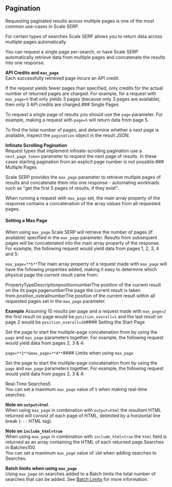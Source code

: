 Pagination
----------

Requesting paginated results across multiple pages is one of the most common use-cases in Scale SERP.

For certain types of searches Scale SERP allows you to return data across multiple pages automatically.

You can request a single page per-search, or have Scale SERP automatically retrieve data from multiple pages and concatenate the results into one response.



**API Credits and `max_page`**  
Each successfully retrieved page incurs an API credit.  
  
If the request yields fewer pages than specified, only credits for the actual number of returned pages are charged. For example, for a request with `max_page=5` that only yields 3 pages (because only 3 pages are available), then only 3 API credits are charged.### Single Pages

To request a single page of results you should use the `page` parameter. For example, making a request with `page=5` will return data from page 5.

To find the total number of pages, and determine whether a next page is available, inspect the `pagination` object in the result JSON.



**Infinate Scrolling Pagination**  
Request types that implement infinate-scrolling pagination use a `next_page_token` parameter to request the next page of results. In these cases starting pagination from an explicit page number is not possible.### Multiple Pages

Scale SERP provides the `max_page` parameter to retrieve mutliple pages of results and concatenate them into one response - automating workloads such as "get the first 5 pages of results, if they exist".

When running a request with `max_page` set, the main array property of the response contains a concatenation of the array values from all requested pages.

#### Setting a Max Page

When using `max_page` Scale SERP will retrieve the number of pages (if available) specified in the `max_page` parameter. Results from subsequent pages will be concatenated into the main array property of the response. For example, the following request would yield data from pages 1, 2, 3, 4 and 5:

`max_page=**5**`The main array property of a request made with `max_page` will have the following properties added, making it easy to determine which physical page the current result came from:

PropertyTypeDescriptionpositionnumberThe position of the current result on the its page.pagenumberThe page the current result is taken from.position\_overallnumberThe position of the current result within all requested pages set in the `max_page` parameter.  
  
**Example** Assuming 10 results per page and a request made with `max_page=2` the first result on page would be `position_overall=1` and the last result on page 2 would be `position_overall=20`#### Setting the Start Page

Set the page to start the multiple-page concatenation from by using the `page` and `max_page` parameters together. For example, the following request would yield data from pages 2, 3 & 4:

`page=**2**&max_page=**4**`#### Limits when using `max_page`

Set the page to start the multiple-page concatenation from by using the `page` and `max_page` parameters together. For example, the following request would yield data from pages 2, 3 & 4:

Real-Time Searches5  
You can set a maximum `max_page` value of `5` when making real-time searches.  
  
**Note on `output=html`**  
When using `max_page` in combination with `output=html` the resultant HTML returned will consist of each page of HTML, delimited by a horizontal line break (`---` HTML tag).  
  
**Note on `include_html=true`**  
When using `max_page` in combination with `include_html=true` the `html` field is returned as an array containing the HTML of each returned page.Searches in Batches100  
You can set a maximum `max_page` value of `100` when adding searches to Searches.  
  
**Batch limits when using `max_page`**  
Using `max_page` on searches added to a Batch limits the total number of searches that can be added. See [Batch Limits](/docs/batches-api/limits) for more information.